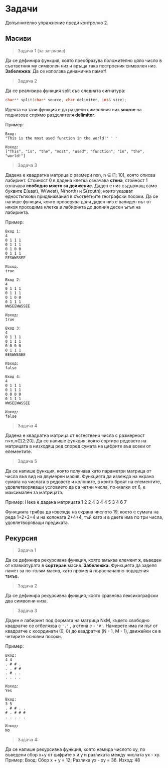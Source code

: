 # Задачи
Допълнително упражнение преди контролно 2.
## Масиви

> Задача 1 (за загрявка)

Да се дефинира функция, която преобразува положително цяло число в съответния му символен низ и връща така построения символен низ.
**Забележка**: Да се използва динамична памет!

> Задача 2

Да се реализира функция split със следната сигнатура:

```c++
char** split(char* source, char delimiter, int& size);
```

Идеята на тази функция е да раздели символния низ **source** на поднизове спрямо разделителя **delimiter**.

Пример:

    Вход:
    "This is the most used function in the world!" ' '

    Изход:
    ["This", "is", "the", "most", "used", "function", "in", "the", "world!"]

> Задача 3

Дадена е квадратна матрица с размери nxn, n ∈ [1; 10], която описва лабиринт. Стойност 0 в дадена клетка означава **стена**, стойност 1 означава **свободно място за движение**. Даден е низ съдържащ само буквите E(east), W(west), N(north) и S(south), които указват едностъпкови придвижвания в съответните географски посоки. Да се напише функция, която проверява дали даден низ е валиден път от някоя проходима клетка в лабиринта до долния десен ъгъл на лабиринта.

Пример:

    Вход 1:
    4
    0 1 1 1
    0 1 1 1
    0 1 0 0
    0 1 1 1
    EESWWSSEE

    Изход:
    true

    Вход 2:
    4
    0 1 1 1
    0 1 1 1
    0 1 0 0
    0 1 1 1
    WWSEEWWSSEE

    Изход:
    true

    Вход 3:
    4
    0 1 1 1
    0 1 1 1
    0 0 0 0
    0 1 1 1
    EESWWSSEE

    Изход:
    false

    Вход 4:
    4
    0 1 1 1
    0 1 1 1
    0 0 0 0
    0 1 1 1
    WWSEEWWSSEE

    Изход:
    false

> Задача 4

Дадена е квадратна матрица от естествени числа с размерност n×n,n∈[2;20]. Да се напише функция, която сортира редовете на матрицата в низходящ ред според сумата на цифрите във всеки от елементите.

> Задача 5

Да се напише функция, която получава като параметри матрица от числа във вид на двумерен масив. Функцията да извежда на екрана сумата на числата в редовете и колоните, в които броят на елементите, удовлетворяващи условието да са четни числа, по-малки от 6, е максимален за матрицата.

Пример:
Нека е дадена матрицата
1 2 2 4
3 4 4 5
3 4 6 7

Функцията трябва да извежда на екрана числото 19, което е сумата на реда 1+2+2+4 и
на колоната 2+4+4, тъй като и в двете има по три числа, удовлетворяващи предиката.

## Рекурсия

> Задача 1

Да се дефинира рекурсивна функция, която вмъква елемент **x**, въведен от клавиатурата в **сортиран** масив. **Забележка:** Функцията да заделя памет за по-голям масив, като променя първоначално подадения такъв.

> Задача 2

Да се дефинира рекурсивна функция, която сравнява лексикографски два символни низа.

> Задача 3

Даден е лабиринт под формата на матрица NxM, където свободно квадратче се отбелязва с `'.'` , а стена с - `'#'`. Намерете има ли път от квадратче с координати (0, 0) до квадратче (N - 1, M - 1), движейки се в четирите основни посоки.

Пример:

    Вход:
    4 4
    . # # .
    . . # #
    . # . .
    . . . .

    Изход:
    Yes

    Вход:
    3 5
    . # # . .
    # . # # #
    . . . . .

    Изход:
    No
    
> Задача 4:

Да се напише рекурсивна функция, която намира числото xy, по въведени сбор x+y от цифрите x и y и разликата между числата yx - xy.
Пример:
Вход: Сбор x + y = 12; Разлика yx - xy = 36.
Изход: 48